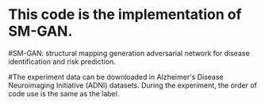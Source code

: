 # This code is the implementation of SM-GAN.

#SM-GAN: structural mapping generation adversarial network for disease identification and risk prediction.

#The experiment data can be downloaded in Alzheimer's Disease Neuroimaging Initiative (ADNI) datasets. During the experiment, the order of code use is the same as the label. 
